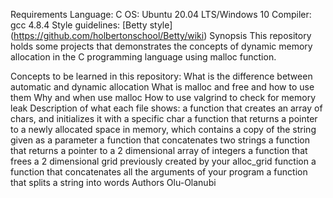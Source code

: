 Requirements
Language: C
OS: Ubuntu 20.04 LTS/Windows 10
Compiler: gcc 4.8.4
Style guidelines: [Betty style] (https://github.com/holbertonschool/Betty/wiki)
Synopsis
This repository holds some projects that demonstrates the concepts of dynamic memory allocation in the C programming language using malloc function.

Concepts to be learned in this repository:
What is the difference between automatic and dynamic allocation
What is malloc and free and how to use them
Why and when use malloc
How to use valgrind to check for memory leak
Description of what each file shows:
a function that creates an array of chars, and initializes it with a specific char
a function that returns a pointer to a newly allocated space in memory, which contains a copy of the string given as a parameter
a function that concatenates two strings
a function that returns a pointer to a 2 dimensional array of integers
a function that frees a 2 dimensional grid previously created by your alloc_grid function
a function that concatenates all the arguments of your program
a function that splits a string into words
Authors
Olu-Olanubi